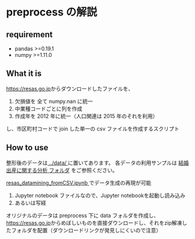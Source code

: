 # preprocess の解説
## requirement
- pandas >=0.19.1
- numpy >=1.11.0

## What it is
<a href='https://resas.go.jp'>https://resas.go.jp</a>からダウンロードしたファイルを、

1. 欠損値を 全て numpy.nan に統一
2. 中業種コードごとに列を作成
3. 作成年を 2012 年に統一（人口関連は 2015 年のそれを利用）

し、市区町村コードで join した単一の csv ファイルを作成するスクリプト

## How to use
整形後のデータは<a href='../data' > ../data/ </a>に置いてあります。
各データの利用サンプルは <a href='../結婚出産に関する分析'>結婚出産に関する分析 フォルダ</a> をご参照ください。

<a href='resas_datamining_fromCSV.ipynb' > resas_datamining_fromCSV.ipynb </a> でデータ生成の再現が可能

1. Jupyter notebook ファイルなので、Jupyter notebookを起動し読み込み
2. あるいは写経

オリジナルのデータは preprocess 下に data フォルダを作成し、<a href='https://resas.go.jp'>https://resas.go.jp</a>からめぼしいものを直接ダウンロードし、それをzip解凍したフォルダを配置（ダウンロードリンクが発見しにくいので注意）